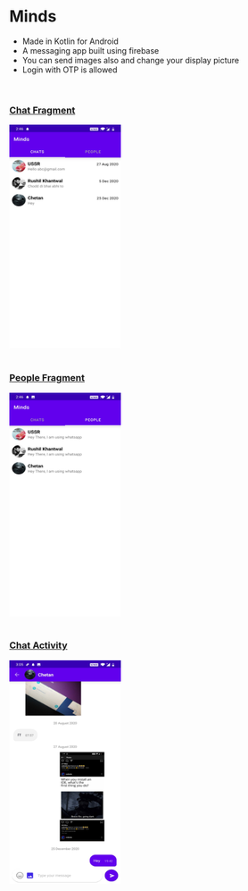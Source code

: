 # Minds
* Made in Kotlin for Android 
* A messaging app built using firebase 
* You can send images also and change your display picture
* Login with OTP is allowed  

<br>

### **<u>Chat Fragment</u>**

<img src = images/ss1.jpg width="200" height="400"/>    

<br>
<br>

### **<u>People Fragment</u>**

<img src = images/ss2.jpg width="200" height="400"/> 

<br>
<br>

### **<u>Chat Activity</u>**

<img src = images/ss3.jpg width="200" height="400"/> 




